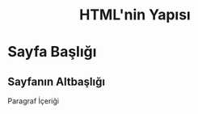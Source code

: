 <h1 style="text-align: center;">HTML'nin Yapısı</h1>
<b><!DOCTYPE html></b>
<html lang="en">
<head>
    <meta charset="UTF-8">
    <meta http-equiv="X-UA-Compatible" content="IE=edge">
    <meta name="viewport" content="width=device-width, initial-scale=1.0">
    <title>Sekme Başlığı</title>
</head>
<body>
    <h1>Sayfa Başlığı</h1>
    <h2>Sayfanın Altbaşlığı</h2>
    <p>Paragraf İçeriği</p><br>
</body>
</html>

